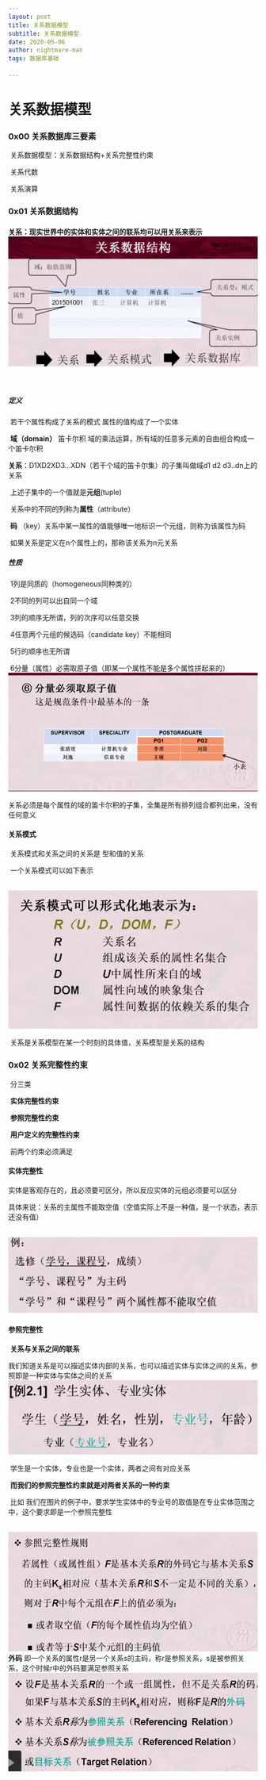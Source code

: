 ```yaml
---
layout: post
title: 关系数据模型
subtitle: 关系数据模型
date: 2020-05-06
author: nightmare-man
tags: 数据库基础

---
```


# 关系数据模型

### 0x00 关系数据库三要素

​	关系数据模型：关系数据结构+关系完整性约束

​	关系代数

​	关系演算

### 0x01 关系数据结构

#### 	关系：现实世界中的实体和实体之间的联系均可以用关系来表示![QQ截图20200506164655](/assets/img/QQ截图20200506164655.png)

​    

##### 	定义

​	若干个属性构成了关系的模式 属性的值构成了一个实体

​	**域（domain）**  笛卡尔积 域的乘法运算，所有域的任意多元素的自由组合构成一个笛卡尔积

​	**关系**：D1XD2XD3...XDN（若干个域的笛卡尔集）的子集叫做域d1 d2 d3..dn上的关系

​	上述子集中的一个值就是**元组**(tuple) 

​	关系中的不同的列称为**属性**（attribute）

​	**码** （key）关系中某一属性的值能够唯一地标识一个元组，则称为该属性为码

​	如果关系是定义在n个属性上的，那称该关系为n元关系

##### 	性质

​	1列是同质的（homogeneous同种类的）

​	2不同的列可以出自同一个域

​	3列的顺序无所谓，列的次序可以任意交换

​	4任意两个元组的候选码（candidate key）不能相同

​	5行的顺序也无所谓

​	6分量（属性）必需取原子值（即某一个属性不能是多个属性拼起来的）![QQ截图20200506170247](/assets/img/QQ截图20200506170247.png)

关系必须是每个属性的域的笛卡尔积的子集，全集是所有排列组合都列出来，没有任何意义

#### 	关系模式

​	关系模式和关系之间的关系是 型和值的关系

​	一个关系模式可以如下表示

​	![QQ截图20200506170558](/assets/img/QQ截图20200506170558.png)

​	关系是关系模型在某一个时刻的具体值，关系模型是关系的结构

### 0x02 关系完整性约束

​		分三类

​		**实体完整性约束**

​		**参照完整性约束**

​		**用户定义的完整性约束**

​		前两个约束必须满足

#### 		实体完整性

​		实体是客观存在的，且必须要可区分，所以反应实体的元组必须要可以区分

​		具体来说：关系的主属性不能取空值（空值实际上不是一种值，是一个状态，表示还没有值）

​							![QQ截图20200506171153](/assets/img/QQ截图20200506171153.png)

#### 			参照完整性

​		**关系与关系之间的联系**

​		我们知道关系是可以描述实体内部的关系，也可以描述实体与实体之间的关系，参照即是一种实体与实体之间的关系![QQ截图20200506171641](/assets/img/QQ截图20200506171641.png)

​		学生是一个实体，专业也是一个实体，两者之间有对应关系

​		**而我们的参照完整性约束就是对两者关系的一种约束**

​		比如 我们在图片的例子中，要求学生实体中的专业号的取值是在专业实体范围之中，这个要求即是一个参照完整性

​		![QQ截图20200506172240](/assets/img/QQ截图20200506172240.png)**外码**   即一个关系的属性r是另一个关系s的主码，称r是参照关系，s是被参照关系，这个时候r中的外码要满足参照关系![QQ截图20200506171958](/assets/img/QQ截图20200506171958.png)